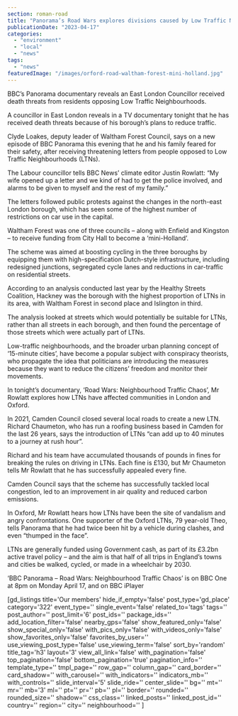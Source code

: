 ```yaml
---
section: roman-road
title: "Panorama’s Road Wars explores divisions caused by Low Traffic Neighbourhoods"
publicationDate: "2023-04-17"
categories: 
  - "environment"
  - "local"
  - "news"
tags: 
  - "news"
featuredImage: "/images/orford-road-waltham-forest-mini-holland.jpg"
---
```


BBC’s Panorama documentary reveals an East London Councillor received death threats from residents opposing Low Traffic Neighbourhoods.

A councillor in East London reveals in a TV documentary tonight that he has received death threats because of his borough’s plans to reduce traffic.

Clyde Loakes, deputy leader of Waltham Forest Council, says on a new episode of BBC Panorama this evening that he and his family feared for their safety, after receiving threatening letters from people opposed to Low Traffic Neighbourhoods (LTNs).

The Labour councillor tells BBC News’ climate editor Justin Rowlatt: “My wife opened up a letter and we kind of had to get the police involved, and alarms to be given to myself and the rest of my family.”

The letters followed public protests against the changes in the north-east London borough, which has seen some of the highest number of restrictions on car use in the capital.

Waltham Forest was one of three councils – along with Enfield and Kingston – to receive funding from City Hall to become a ‘mini-Holland’. 

The scheme was aimed at boosting cycling in the three boroughs by equipping them with high-specification Dutch-style infrastructure, including redesigned junctions, segregated cycle lanes and reductions in car-traffic on residential streets.

According to an analysis conducted last year by the Healthy Streets Coalition, Hackney was the borough with the highest proportion of LTNs in its area, with Waltham Forest in second place and Islington in third. 

The analysis looked at streets which would potentially be suitable for LTNs, rather than all streets in each borough, and then found the percentage of those streets which were actually part of LTNs.

Low-traffic neighbourhoods, and the broader urban planning concept of ‘15-minute cities’, have become a popular subject with conspiracy theorists, who propagate the idea that politicians are introducing the measures because they want to reduce the citizens’ freedom and monitor their movements.

In tonight’s documentary, ‘Road Wars: Neighbourhood Traffic Chaos’, Mr Rowlatt explores how LTNs have affected communities in London and Oxford.

In 2021, Camden Council closed several local roads to create a new LTN. Richard Chaumeton, who has run a roofing business based in Camden for the last 26 years, says the introduction of LTNs “can add up to 40 minutes to a journey at rush hour”.

Richard and his team have accumulated thousands of pounds in fines for breaking the rules on driving in LTNs. Each fine is £130, but Mr Chaumeton tells Mr Rowlatt that he has successfully appealed every fine.

Camden Council says that the scheme has successfully tackled local congestion, led to an improvement in air quality and reduced carbon emissions.

In Oxford, Mr Rowlatt hears how LTNs have been the site of vandalism and angry confrontations. One supporter of the Oxford LTNs, 79 year-old Theo, tells Panorama that he had twice been hit by a vehicle during clashes, and even “thumped in the face”.

LTNs are generally funded using Government cash, as part of its £3.2bn active travel policy – and the aim is that half of all trips in England’s towns and cities be walked, cycled, or made in a wheelchair by 2030.

‘BBC Panorama – Road Wars: Neighbourhood Traffic Chaos’ is on BBC One at 8pm on Monday April 17, and on BBC iPlayer

\[gd\_listings title='Our members' hide\_if\_empty='false' post\_type='gd\_place' category='322' event\_type='' single\_event='false' related\_to='tags' tags='' post\_author='' post\_limit='6' post\_ids='' package\_ids='' add\_location\_filter='false' nearby\_gps='false' show\_featured\_only='false' show\_special\_only='false' with\_pics\_only='false' with\_videos\_only='false' show\_favorites\_only='false' favorites\_by\_user='' use\_viewing\_post\_type='false' use\_viewing\_term='false' sort\_by='random' title\_tag='h3' layout='3' view\_all\_link='false' with\_pagination='false' top\_pagination='false' bottom\_pagination='true' pagination\_info='' template\_type='' tmpl\_page='' row\_gap='' column\_gap='' card\_border='' card\_shadow='' with\_carousel='' with\_indicators='' indicators\_mb='' with\_controls='' slide\_interval='5' slide\_ride='' center\_slide='' bg='' mt='' mr='' mb='3' ml='' pt='' pr='' pb='' pl='' border='' rounded='' rounded\_size='' shadow='' css\_class='' linked\_posts='' linked\_post\_id='' country='' region='' city='' neighbourhood='' \]
